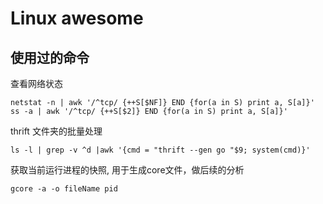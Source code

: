 # Linux awesome

## 使用过的命令

查看网络状态
```
netstat -n | awk '/^tcp/ {++S[$NF]} END {for(a in S) print a, S[a]}'
ss -a | awk '/^tcp/ {++S[$2]} END {for(a in S) print a, S[a]}'
```

thrift 文件夹的批量处理

```
ls -l | grep -v ^d |awk '{cmd = "thrift --gen go "$9; system(cmd)}'
```

获取当前运行进程的快照, 用于生成core文件，做后续的分析

```
gcore -a -o fileName pid
```